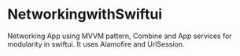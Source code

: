 # NetworkingwithSwiftui
 Networking App using MVVM pattern, Combine and App services for modularity in swiftui. It uses Alamofire and UrlSession.

